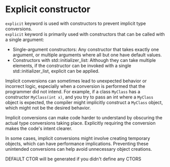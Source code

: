Explicit constructor
====================
  
`explicit` keyword is used with constructors to prevent implicit type conversions.  
`explicit` keyword is primarily used with constructors that can be called with a single argument:
- Single-argument constructors: Any constructor that takes exactly one argument, or multiple arguments where all but one have default values.
- Constructors with std::initializer_list: Although they can take multiple elements, if the constructor can be invoked with a single std::initializer_list, explicit can be applied.
  
Implicit conversions can sometimes lead to unexpected behavior or incorrect logic, especially when a conversion is performed that the programmer did not intend. For example, if a class `MyClass` has a constructor `MyClass(int x)`, and you try to pass an int where a `MyClass` object is expected, the compiler might implicitly construct a `MyClass` object, which might not be the desired behavior.  
  
Implicit conversions can make code harder to understand by obscuring the actual type conversions taking place. Explicitly requiring the conversion makes the code's intent clearer.  
  
In some cases, implicit conversions might involve creating temporary objects, which can have performance implications. Preventing these unintended conversions can help avoid unnecessary object creations.  
  
DEFAULT CTOR will be generated if you didn't define any CTORS  
